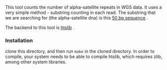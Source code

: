 This tool counts the number of alpha-satellite repeats in WGS data. It uses a very simple method - substring counting in each read. The substring that we are searching
for (the alpha-satellite dna) is this [50 bp sequence](https://genome.ucsc.edu/cgi-bin/hgc?hgsid=811798019_1qMOdtZQnRn7EeoDYbAdCUvJj733&c=chr2&l=94083101&r=94083151&o=94083101&t=94083151&g=multiz100way&i=multiz100way) . 

The backend to this tool is [htslib](https://github.com/samtools/htslib) .

### Installation
clone this directory, and then run `make` in the cloned directory. In order to compile, your system needs to be able to compile htslib, which requires zlib, among other system libraries. 

